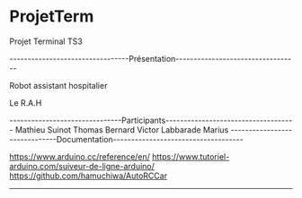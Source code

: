 # ProjetTerm
  Projet Terminal TS3

---------------------------------Présentation----------------------------------

Robot assistant hospitalier

Le R.A.H















-------------------------------Participants------------------------------------
Mathieu Suinot
Thomas Bernard
Victor Labbarade
Marius
------------------------------Documentation------------------------------------


https://www.arduino.cc/reference/en/
https://www.tutoriel-arduino.com/suiveur-de-ligne-arduino/
https://github.com/hamuchiwa/AutoRCCar






-------------------------------------------------------------------------------
